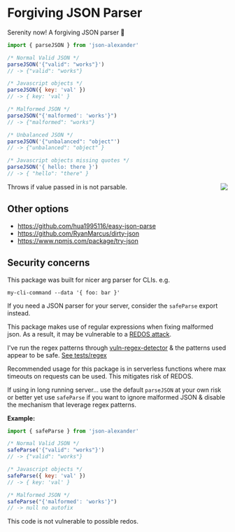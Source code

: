 # Forgiving JSON Parser

Serenity now! A forgiving JSON parser 🙏

```js
import { parseJSON } from 'json-alexander'

/* Normal Valid JSON */
parseJSON('{"valid": "works"}')
// -> {"valid": "works"}

/* Javascript objects */
parseJSON({ key: 'val' })
// -> { key: 'val' }

/* Malformed JSON */
parseJSON("{'malformed': 'works'}")
// -> {"malformed": "works"}

/* Unbalanced JSON */
parseJSON('{"unbalanced": "object"')
// -> {"unbalanced": "object" }

/* Javascript objects missing quotes */
parseJSON('{ hello: there }')
// -> { "hello": "there" }
```

<img align="right" src="https://user-images.githubusercontent.com/532272/64802133-d3d2b180-d53e-11e9-8182-101a1b927e29.jpg">

Throws if value passed in is not parsable.

## Other options

- https://github.com/hua1995116/easy-json-parse
- https://github.com/RyanMarcus/dirty-json
- https://www.npmjs.com/package/try-json

## Security concerns

This package was built for nicer arg parser for CLIs. e.g.

```
my-cli-command --data '{ foo: bar }'
```

If you need a JSON parser for your server, consider the `safeParse` export instead.

This package makes use of regular expressions when fixing malformed json. As a result, it may be vulnerable to a [REDOS attack](https://snyk.io/blog/redos-and-catastrophic-backtracking).

I've run the regex patterns through [vuln-regex-detector](https://github.com/davisjam/vuln-regex-detector) & the patterns used appear to be safe. [See tests/regex](./tests/regexTests)

Recommended usage for this package is in serverless functions where max timeouts on requests can be used. This mitigates risk of REDOS.

If using in long running server... use the default `parseJSON` at your own risk or better yet use `safeParse` if you want to ignore malformed JSON & disable the mechanism that leverage regex patterns.

**Example:**

```js
import { safeParse } from 'json-alexander'

/* Normal Valid JSON */
safeParse('{"valid": "works"}')
// -> {"valid": "works"}

/* Javascript objects */
safeParse({ key: 'val' })
// -> { key: 'val' }

/* Malformed JSON */
safeParse("{'malformed': 'works'}")
// -> null no autofix
```

This code is not vulnerable to possible redos.
